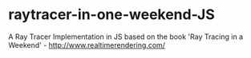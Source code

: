 # raytracer-in-one-weekend-JS
A Ray Tracer Implementation in JS based on the book 'Ray Tracing in a Weekend' - http://www.realtimerendering.com/
